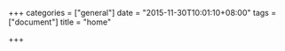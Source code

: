 +++
categories = ["general"]
date = "2015-11-30T10:01:10+08:00"
tags = ["document"]
title = "home"

+++

